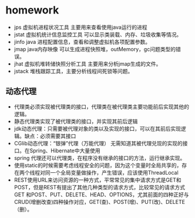 # homework
- jps 虚拟机进程状况工具  主要用来查看使用java运行的进程
- jstat 虚拟机统计信息监控工具  可以显示类装载、内存、垃圾收集等情况。
- jinfo java 进程配置信息，查看和调整虚拟机各项配置参数。
- jmap java内存映像  可以生成进程快照堆，outMemory，gc问题类型的错误。
- jhat 虚拟机堆转储快照分析工具 主要用来分析jmap生成的文件。
- jstack 堆栈跟踪工具，主要分析线程间死锁等问题。

## 动态代理
- 代理类必须实现被代理类的接口，代理类在被代理类主要功能前后实现其他的逻辑。
- 静态代理类实现了被代理类的接口，并实现其前后逻辑
- jdk动态代理：只需要被代理对象的类以及实现的接口，可以在其前后实现逻辑。缺点：必须需要其接口
- CGlib动态代理：“银弹”代理（万能代理） 无需知道其被代理兑现的实现的接口。在Spring、Hibernate中大量使用
- spring 代理还可以代理类，在程序没有继承的接口的方法，运行继承实现。
- 使用static的时候需要考虑线程安全的问题，因为这个变量时全局共享的，存在两个线程对同一个全局变量做操作，产生错误，应该使用ThreadLocal
- REST使用URL来访问资源的一种方式，平常常见的集中请求方式是GET和POST，但是REST有提出了其他几种类型的请求方式，比较常见的请求方式  
GET 和POST、PUT、DELETE、HEAD、OPTIONS，尤其前面的四种正好与CRUD(增删改查)四种操作对应，GET(查)、POST(增)、PUT(改)、DELETE（删）。
